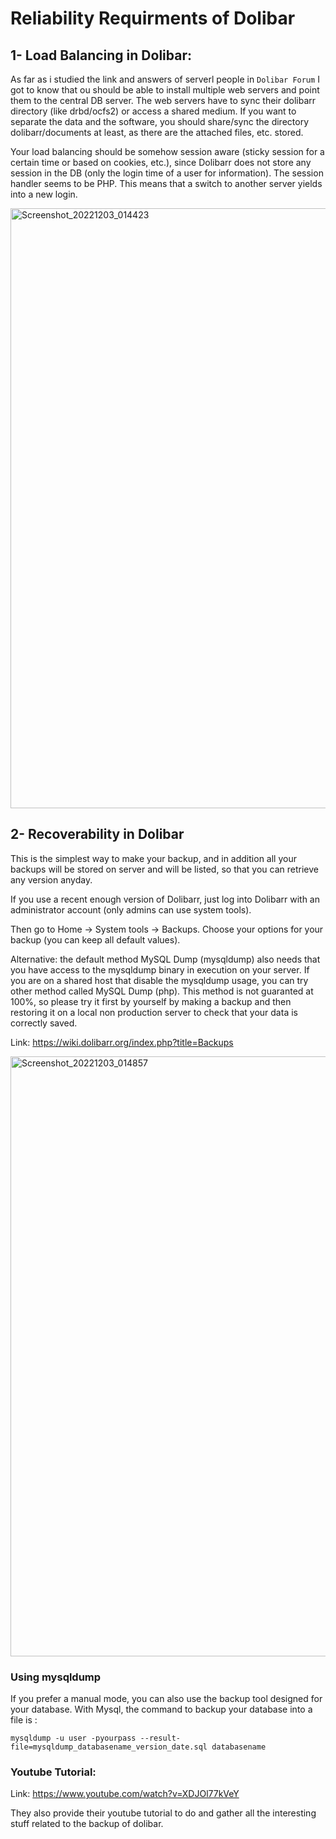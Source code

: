 # Reliability Requirments of Dolibar

## 1- Load Balancing in Dolibar:

As far as i studied the link and answers of serverl people in `Dolibar Forum`
I got to know that ou should be able to install multiple web servers and point 
them to the central DB server. The web servers have to sync their dolibarr 
directory (like drbd/ocfs2) or access a shared medium. If you want to separate 
the data and the software, you should share/sync the directory dolibarr/documents 
at least, as there are the attached files, etc. stored.

Your load balancing should be somehow session aware (sticky session for a certain time or based on cookies, etc.), 
since Dolibarr does not store any session in the DB (only the login time of a user for information).
The session handler seems to be PHP. This means that a switch to another server yields into a new login.


<img width="960" alt="Screenshot_20221203_014423" src="https://user-images.githubusercontent.com/105812482/205432497-50a850a6-da36-4f76-a669-79c6a00bf6d7.png">

## 2- Recoverability in Dolibar

This is the simplest way to make your backup, and in addition all your backups will be stored on server and will be listed, so that you can retrieve any version anyday.

If you use a recent enough version of Dolibarr, just log into Dolibarr with an administrator account (only admins can use system tools).

Then go to Home -> System tools -> Backups. Choose your options for your backup (you can keep all default values).

Alternative: the default method MySQL Dump (mysqldump) also needs that you have access to the mysqldump binary in execution on your server. If you are on a shared host that disable the mysqldump usage, you can try other method called MySQL Dump (php). This method is not guaranted at 100%, so please try it first by yourself by making a backup and then restoring it on a local non production server to check that your data is correctly saved.


Link: https://wiki.dolibarr.org/index.php?title=Backups

<img width="960" alt="Screenshot_20221203_014857" src="https://user-images.githubusercontent.com/105812482/205432671-fa5c4029-c53f-419d-a240-12b858a64a58.png">

### Using mysqldump
If you prefer a manual mode, you can also use the backup tool designed for your database. With Mysql, the command to backup your database into a file is :

`mysqldump -u user -pyourpass --result-file=mysqldump_databasename_version_date.sql databasename`

### Youtube Tutorial:
Link: https://www.youtube.com/watch?v=XDJOl77kVeY

They also provide their youtube tutorial to do and gather all the interesting stuff related to the backup of dolibar.



